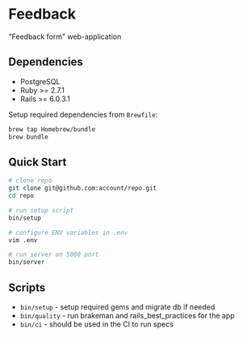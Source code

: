 # Feedback

"Feedback form" web-application

## Dependencies

* PostgreSQL
* Ruby >= 2.7.1
* Rails >= 6.0.3.1

Setup required dependencies from `Brewfile`:
```bash
brew tap Homebrew/bundle
brew bundle
```

## Quick Start

```bash
# clone repo
git clone git@github.com:account/repo.git
cd repo

# run setup script
bin/setup

# configure ENV variables in .env
vim .env

# run server on 5000 port
bin/server
```

## Scripts

* `bin/setup` - setup required gems and migrate db if needed
* `bin/quality` - run brakeman and rails_best_practices for the app
* `bin/ci` - should be used in the CI to run specs

